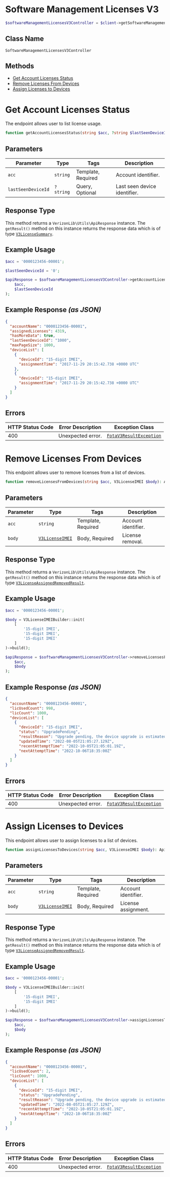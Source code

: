# Software Management Licenses V3

```php
$softwareManagementLicensesV3Controller = $client->getSoftwareManagementLicensesV3Controller();
```

## Class Name

`SoftwareManagementLicensesV3Controller`

## Methods

* [Get Account Licenses Status](../../doc/controllers/software-management-licenses-v3.md#get-account-licenses-status)
* [Remove Licenses From Devices](../../doc/controllers/software-management-licenses-v3.md#remove-licenses-from-devices)
* [Assign Licenses to Devices](../../doc/controllers/software-management-licenses-v3.md#assign-licenses-to-devices)


# Get Account Licenses Status

The endpoint allows user to list license usage.

```php
function getAccountLicensesStatus(string $acc, ?string $lastSeenDeviceId = null): ApiResponse
```

## Parameters

| Parameter | Type | Tags | Description |
|  --- | --- | --- | --- |
| `acc` | `string` | Template, Required | Account identifier. |
| `lastSeenDeviceId` | `?string` | Query, Optional | Last seen device identifier. |

## Response Type

This method returns a `VerizonLib\Utils\ApiResponse` instance. The `getResult()` method on this instance returns the response data which is of type [`V3LicenseSummary`](../../doc/models/v3-license-summary.md).

## Example Usage

```php
$acc = '0000123456-00001';

$lastSeenDeviceId = '0';

$apiResponse = $softwareManagementLicensesV3Controller->getAccountLicensesStatus(
    $acc,
    $lastSeenDeviceId
);
```

## Example Response *(as JSON)*

```json
{
  "accountName": "0000123456-00001",
  "assignedLicenses": 4319,
  "hasMoreData": true,
  "lastSeenDeviceId": "1000",
  "maxPageSize": 1000,
  "deviceList": [
    {
      "deviceId": "15-digit IMEI",
      "assignmentTime": "2017-11-29 20:15:42.738 +0000 UTC"
    },
    {
      "deviceId": "15-digit IMEI",
      "assignmentTime": "2017-11-29 20:15:42.738 +0000 UTC"
    }
  ]
}
```

## Errors

| HTTP Status Code | Error Description | Exception Class |
|  --- | --- | --- |
| 400 | Unexpected error. | [`FotaV3ResultException`](../../doc/models/fota-v3-result-exception.md) |


# Remove Licenses From Devices

This endpoint allows user to remove licenses from a list of devices.

```php
function removeLicensesFromDevices(string $acc, V3LicenseIMEI $body): ApiResponse
```

## Parameters

| Parameter | Type | Tags | Description |
|  --- | --- | --- | --- |
| `acc` | `string` | Template, Required | Account identifier. |
| `body` | [`V3LicenseIMEI`](../../doc/models/v3-license-imei.md) | Body, Required | License removal. |

## Response Type

This method returns a `VerizonLib\Utils\ApiResponse` instance. The `getResult()` method on this instance returns the response data which is of type [`V3LicenseAssignedRemovedResult`](../../doc/models/v3-license-assigned-removed-result.md).

## Example Usage

```php
$acc = '0000123456-00001';

$body = V3LicenseIMEIBuilder::init(
    [
        '15-digit IMEI',
        '15-digit IMEI',
        '15-digit IMEI'
    ]
)->build();

$apiResponse = $softwareManagementLicensesV3Controller->removeLicensesFromDevices(
    $acc,
    $body
);
```

## Example Response *(as JSON)*

```json
{
  "accountName": "0000123456-00001",
  "licUsedCount": 998,
  "licCount": 1000,
  "deviceList": [
    {
      "deviceId": "15-digit IMEI",
      "status": "UpgradePending",
      "resultReason": "Upgrade pending, the device upgrade is estimated to be scheduled for 06 Oct 22 18:05 UTC",
      "updatedTime": "2022-08-05T21:05:27.129Z",
      "recentAttemptTime": "2022-10-05T21:05:01.19Z",
      "nextAttemptTime": "2022-10-06T18:35:00Z"
    }
  ]
}
```

## Errors

| HTTP Status Code | Error Description | Exception Class |
|  --- | --- | --- |
| 400 | Unexpected error. | [`FotaV3ResultException`](../../doc/models/fota-v3-result-exception.md) |


# Assign Licenses to Devices

This endpoint allows user to assign licenses to a list of devices.

```php
function assignLicensesToDevices(string $acc, V3LicenseIMEI $body): ApiResponse
```

## Parameters

| Parameter | Type | Tags | Description |
|  --- | --- | --- | --- |
| `acc` | `string` | Template, Required | Account identifier. |
| `body` | [`V3LicenseIMEI`](../../doc/models/v3-license-imei.md) | Body, Required | License assignment. |

## Response Type

This method returns a `VerizonLib\Utils\ApiResponse` instance. The `getResult()` method on this instance returns the response data which is of type [`V3LicenseAssignedRemovedResult`](../../doc/models/v3-license-assigned-removed-result.md).

## Example Usage

```php
$acc = '0000123456-00001';

$body = V3LicenseIMEIBuilder::init(
    [
        '15-digit IMEI',
        '15-digit IMEI'
    ]
)->build();

$apiResponse = $softwareManagementLicensesV3Controller->assignLicensesToDevices(
    $acc,
    $body
);
```

## Example Response *(as JSON)*

```json
{
  "accountName": "0000123456-00001",
  "licUsedCount": 2,
  "licCount": 1000,
  "deviceList": [
    {
      "deviceId": "15-digit IMEI",
      "status": "UpgradePending",
      "resultReason": "Upgrade pending, the device upgrade is estimated to be scheduled for 06 Oct 22 18:05 UTC",
      "updatedTime": "2022-08-05T21:05:27.129Z",
      "recentAttemptTime": "2022-10-05T21:05:01.19Z",
      "nextAttemptTime": "2022-10-06T18:35:00Z"
    }
  ]
}
```

## Errors

| HTTP Status Code | Error Description | Exception Class |
|  --- | --- | --- |
| 400 | Unexpected error. | [`FotaV3ResultException`](../../doc/models/fota-v3-result-exception.md) |

